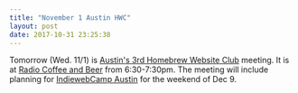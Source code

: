 ```yaml
---
title: "November 1 Austin HWC"
layout: post
date: 2017-10-31 23:25:38
---
```

Tomorrow (Wed. 11/1) is [Austin's 3rd Homebrew Website Club](https://indieweb.org/Homebrew_Website_Club#Austin) meeting.  It is at [Radio Coffee and Beer](http://radiocoffeeandbeer.com/) from 6:30-7:30pm.  The meeting will include planning for [IndiewebCamp Austin](https://indieweb.org/2017/Austin) for the weekend of Dec 9.
